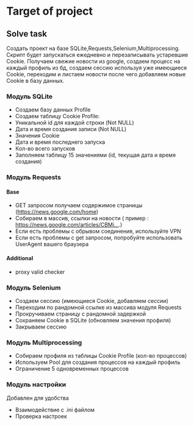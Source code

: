 # Target of project

## Solve task

Создать проект на базе SQLite,Requests,Selenium,Multiprocessing.
Скрипт будет запускаться ежедневно и перезаписывать устаревшие Cookie.
Получаем свежие новости из google, создаем процесс на каждый профиль из бд, 
создаем сессию используя уже имеющиеся Cookie,
переходим и листаем новости после чего добавляем новые Cookie в базу данных.

### Модуль SQLite
- Создаем базу данных Profile
- Создаем таблицу Cookie Profile:
- Уникальной id для каждой строки (Not NULL)
- Дата и время создания записи (Not NULL)
- Значения Cookie
- Дата и время последнего запуска
- Кол-во всего запусков
- Заполняем таблицу 15 значениями (id, текущая дата и время создания)

### Модуль Requests
#### Base
- GET запросом получаем содержимое страницы (https://news.google.com/home)
- Собираем в массив, ссылки на новости ( пример : https://news.google.com/articles/CBMi….)
- Если есть проблемы с обрывом соединения, используйте VPN
- Если есть проблемы с get запросом, попробуйте использовать UserAgent вашего браузера
#### Additional
- proxy valid checker

### Модуль Selenium
- Создаем сессию (имеющиеся Cookie, добавляем сессии)
- Переходим по рандомной ссылке из массива модуля Requests
- Прокручиваем страницу с рандомной задержкой
- Сохраняем Cookie в SQLite (обновляем значения профиля)
- Закрываем сессию

### Модуль Multiprocessing
- Собираем профиля из таблицы Cookie Profile (кол-во процессов)
- Используем Pool для создания процессов на каждый профиль
- Ограничение 5 одновременных процессов

### Модуль настройки
Добавлен для удобства
- Взаимодействие с .ini файлом
- Проверка настроек